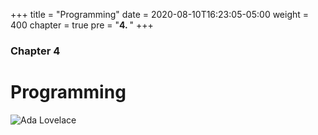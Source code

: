 +++
title = "Programming"
date = 2020-08-10T16:23:05-05:00
weight = 400
chapter = true
pre = "<b>4. </b>"
+++

### Chapter 4

# Programming

![Ada Lovelace](https://upload.wikimedia.org/wikipedia/commons/0/0f/Ada_lovelace.jpg)
